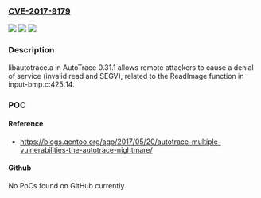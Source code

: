 ### [CVE-2017-9179](https://cve.mitre.org/cgi-bin/cvename.cgi?name=CVE-2017-9179)
![](https://img.shields.io/static/v1?label=Product&message=n%2Fa&color=blue)
![](https://img.shields.io/static/v1?label=Version&message=n%2Fa&color=blue)
![](https://img.shields.io/static/v1?label=Vulnerability&message=n%2Fa&color=brighgreen)

### Description

libautotrace.a in AutoTrace 0.31.1 allows remote attackers to cause a denial of service (invalid read and SEGV), related to the ReadImage function in input-bmp.c:425:14.

### POC

#### Reference
- https://blogs.gentoo.org/ago/2017/05/20/autotrace-multiple-vulnerabilities-the-autotrace-nightmare/

#### Github
No PoCs found on GitHub currently.

